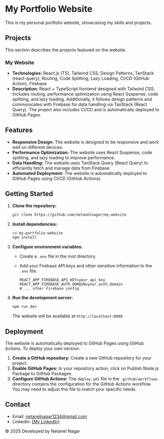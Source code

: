 # My Portfolio Website

This is my personal portfolio website, showcasing my skills and projects.

## Projects

This section describes the projects featured on the website.

### My Website

*   **Technologies:** React.js (TS), Tailwind CSS, Design Patterns, TanStack (react-query), Routing, Code Splitting, Lazy Loading, CI/CD (GitHub Action), Firebase
*   **Description:** React + TypeScript frontend designed with Tailwind CSS. Includes routing, performance optimization using React Suspense, code splitting, and lazy loading. Additionally, it follows design patterns and communicates with Firebase for data handling via TanStack (React Query). The project also includes CI/CD and is automatically deployed to GitHub Pages.


## Features

*   **Responsive Design:** The website is designed to be responsive and work well on different devices.
*   **Performance Optimization:** The website uses React Suspense, code splitting, and lazy loading to improve performance.
*   **Data Handling:** The website uses TanStack Query (React Query) to efficiently fetch and manage data from Firebase.
*   **Automated Deployment:** The website is automatically deployed to GitHub Pages using CI/CD (GitHub Actions).

## Getting Started

1.  **Clone the repository:**

    ```bash
    git clone https://github.com/netanelnagar/my-website
    ```

2.  **Install dependencies:**

    ```bash
    cd my-portfolio-website
    npm install
    ```

3.  **Configure environment variables:**

    *   Create a `.env` file in the root directory.
    *   Add your Firebase API keys and other sensitive information to the `.env` file:

        ```
        REACT_APP_FIREBASE_API_KEY=your_api_key
        REACT_APP_FIREBASE_AUTH_DOMAIN=your_auth_domain
        # ... other Firebase config
        ```

4.  **Run the development server:**

    ```bash
    npm run dev
    ```

    The website will be available at `http://localhost:8080`.

## Deployment

The website is automatically deployed to GitHub Pages using GitHub Actions. To deploy your own version:

1.  **Create a GitHub repository:** Create a new GitHub repository for your project.
2.  **Enable GitHub Pages:** In your repository action, click on Publish Node.js Package to GitHub Packages.
3.  **Configure GitHub Actions:** The `deploy.yml` file in the `.github/workflows` directory contains the configuration for the GitHub Actions workflow. You may need to adjust this file to match your specific needs.

## Contact

*   Email: netanelnagar1234@gmail.com
*   LinkedIn: [[My LinkedIn]](https://www.linkedin.com/in/netanel-n)

© 2025 Developed by Netanel Nagar

